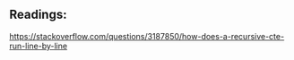 ## Readings:

https://stackoverflow.com/questions/3187850/how-does-a-recursive-cte-run-line-by-line
